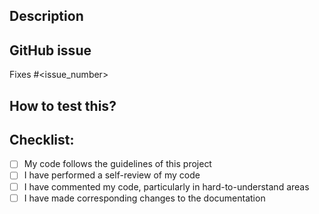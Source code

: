 ## Description

## GitHub issue
Fixes #<issue_number>

## How to test this?


## Checklist:

- [ ] My code follows the guidelines of this project
- [ ] I have performed a self-review of my code
- [ ] I have commented my code, particularly in hard-to-understand areas
- [ ] I have made corresponding changes to the documentation
